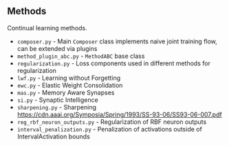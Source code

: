 ## Methods
Continual learning methods.
- `composer.py` - Main `Composer` class implements naive joint training flow, can be extended via plugins
- `method_plugin_abc.py` - `MethodABC` base class
- `regularization.py` - Loss components used in different methods for regularization
- `lwf.py` - Learning without Forgetting
- `ewc.py` - Elastic Weight Consolidation
- `mas.py` - Memory Aware Synapses
- `si.py` - Synaptic Intelligence
- `sharpening.py` - Sharpening https://cdn.aaai.org/Symposia/Spring/1993/SS-93-06/SS93-06-007.pdf
- `reg_rbf_neuron_outputs.py` - Regularization of RBF neuron outputs
- `interval_penalization.py` - Penalization of activations outside of IntervalActivation bounds
